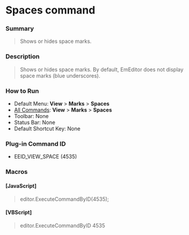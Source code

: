 # Spaces command

### Summary

> Shows or hides space marks.

### Description

> Shows or hides space marks. By default, EmEditor does not display space marks (blue underscores).

### How to Run

- Default Menu: **View** \> **Marks** \> **Spaces**
- [All Commands](../tools/all_commands): **View** \> **Marks** \> **Spaces**
- Toolbar: None
- Status Bar: None
- Default Shortcut Key: None

### Plug-in Command ID

- EEID\_VIEW\_SPACE (4535)

### Macros

#### \[JavaScript\]

> editor.ExecuteCommandByID(4535);

#### \[VBScript\]

> editor.ExecuteCommandByID 4535